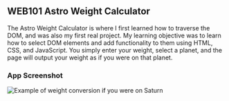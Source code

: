 ## WEB101 Astro Weight Calculator

The Astro Weight Calculator is where I first learned how to traverse the DOM, and was also my first real project. My learning objective was to learn how to select DOM elements and add functionality to them using HTML, CSS, and JavaScript. You simply enter your weight, select a planet, and the page will output your weight as if you were on that planet. 

### App Screenshot
![Example of weight conversion if you were on Saturn](screenshots/saturn "Weight converted if you were on Saturn")
